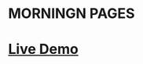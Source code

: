 # MORNINGN PAGES

# [Live Demo](https://64da34f1f5a8af453d46d3ea--marvelous-elf-cae258.netlify.app/)
